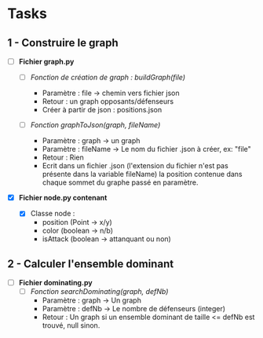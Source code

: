# Tasks

## 1 - Construire le graph

- [ ] **Fichier graph.py**

  - [ ] _Fonction de création de graph : buildGraph(file)_

    - Paramètre : file -> chemin vers fichier json
    - Retour : un graph opposants/défenseurs
    - Créer à partir de json : positions.json

  - [ ] _Fonction graphToJson(graph, fileName)_

    - Paramètre : graph -> un graph
    - Paramètre : fileName -> Le nom du fichier .json à créer, ex: "file"
    - Retour : Rien
    - Ecrit dans un fichier .json (l'extension du fichier n'est pas présente
      dans la variable fileName) la position contenue dans chaque sommet du
      graphe passé en paramètre.

- [x] **Fichier node.py contenant**

  - [x] Classe node :
    - position (Point -> x/y)
    - color (boolean -> n/b)
    - isAttack (boolean -> attanquant ou non)

## 2 - Calculer l'ensemble dominant

- [ ] **Fichier dominating.py**
  - [ ] _Fonction searchDominating(graph, defNb)_
    - Paramètre : graph -> Un graph
    - Paramètre : defNb -> Le nombre de défenseurs (integer)
    - Retour : Un graph si un ensemble dominant de taille <= defNb est trouvé,
      null sinon.
